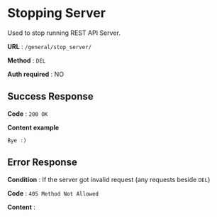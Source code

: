# Stopping Server

Used to stop running REST API Server.

**URL** : `/general/stop_server/`

**Method** : `DEL`

**Auth required** : NO
## Success Response

**Code** : `200 OK`

**Content example**

```
Bye :)
```

## Error Response

**Condition** : If the server got invalid request (any requests beside `DEL`)

**Code** : `405 Method Not Allowed`

**Content** :

```

```